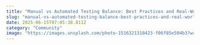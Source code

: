 ```yaml
---
title: "Manual vs Automated Testing Balance: Best Practices and Real-World Examples"
slug: "manual-vs-automated-testing-balance-best-practices-and-real-world-examples"
date: 2025-06-15T07:05:38.811Z
category: "Community"
image: "https://images.unsplash.com/photo-1516321318423-f06f85e504b3?w=1200&h=600&fit=crop"
---
```


